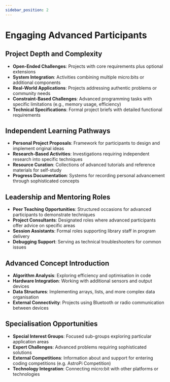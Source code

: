```yaml
---
sidebar_position: 2
---
```


# Engaging Advanced Participants

## Project Depth and Complexity

- **Open-Ended Challenges**: Projects with core requirements plus optional extensions
- **System Integration**: Activities combining multiple micro:bits or additional components
- **Real-World Applications**: Projects addressing authentic problems or community needs
- **Constraint-Based Challenges**: Advanced programming tasks with specific limitations (e.g., memory usage, efficiency)
- **Technical Specifications**: Formal project briefs with detailed functional requirements

## Independent Learning Pathways

- **Personal Project Proposals**: Framework for participants to design and implement original ideas
- **Research-Based Activities**: Investigations requiring independent research into specific techniques
- **Resource Curation**: Collections of advanced tutorials and reference materials for self-study
- **Progress Documentation**: Systems for recording personal advancement through sophisticated concepts

## Leadership and Mentoring Roles

- **Peer Teaching Opportunities**: Structured occasions for advanced participants to demonstrate techniques
- **Project Consultants**: Designated roles where advanced participants offer advice on specific areas
- **Session Assistants**: Formal roles supporting library staff in program delivery
- **Debugging Support**: Serving as technical troubleshooters for common issues

## Advanced Concept Introduction

- **Algorithm Analysis**: Exploring efficiency and optimisation in code
- **Hardware Integration**: Working with additional sensors and output devices
- **Data Structures**: Implementing arrays, lists, and more complex data organisation
- **External Connectivity**: Projects using Bluetooth or radio communication between devices

## Specialisation Opportunities

- **Special Interest Groups**: Focused sub-groups exploring particular application areas
- **Expert Challenges**: Advanced problems requiring sophisticated solutions
- **External Competitions**: Information about and support for entering coding competitions (e.g. AstroPi Competition)
- **Technology Integration**: Connecting micro:bit with other platforms or technologies
